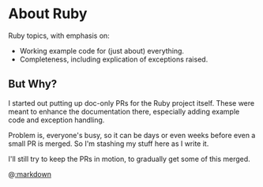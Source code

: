 # About Ruby

Ruby topics, with emphasis on:
* Working example code for (just about) everything.
* Completeness, including explication of exceptions raised.

## But Why?

I started out putting up doc-only PRs for the Ruby project itself.  These were meant to enhance the documentation there, especially adding example code and exception handling.

Problem is, everyone's busy, so it can be days or even weeks before even a small PR is merged.  So I'm stashing my stuff here as I write it.

I'll still try to keep the PRs in motion, to gradually get some of this merged.

@[:markdown](include_files/contents.md)
